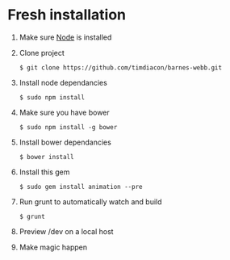 # Fresh installation

1. Make sure [Node](http://nodejs.org/) is installed

2. Clone project

	`$ git clone https://github.com/timdiacon/barnes-webb.git`

3. Install node dependancies 

	`$ sudo npm install`

4. Make sure you have bower

	`$ sudo npm install -g bower`

5. Install bower dependancies 

	`$ bower install`

6. Install this gem

	`$ sudo gem install animation --pre`

7. Run grunt to automatically watch and build

	`$ grunt`

8. Preview /dev on a local host

9. Make magic happen
